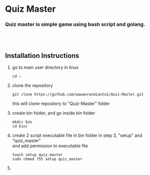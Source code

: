 # Quiz Master

### Quiz master is simple game using bash script and golang. 
<br>
<br>
 
## Installation Instructions
1. go to main user directory in linux
 
       cd ~
 
2. clone the repository
  
       git clone https://github.com/wawanrandianto1/Quiz-Master.git
  
   this will clone repository to "Quiz-Master" folder
 
3. create bin folder, and go inside bin folder
 
       mkdir bin
       cd bin/
 
4. create 2 script executable file in bin folder in step 3, "setup" and "quiz_master"\
and add permission to executable file
 
       touch setup quiz_master
       sudo chmod 755 setup quiz_master
 
5. 
